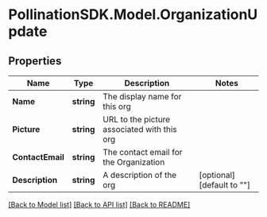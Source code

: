 
# PollinationSDK.Model.OrganizationUpdate

## Properties

Name | Type | Description | Notes
------------ | ------------- | ------------- | -------------
**Name** | **string** | The display name for this org | 
**Picture** | **string** | URL to the picture associated with this org | 
**ContactEmail** | **string** | The contact email for the Organization | 
**Description** | **string** | A description of the org | [optional] [default to ""]

[[Back to Model list]](../README.md#documentation-for-models)
[[Back to API list]](../README.md#documentation-for-api-endpoints)
[[Back to README]](../README.md)

